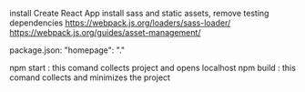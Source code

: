 install Create React App
install sass and static assets, remove testing dependencies
https://webpack.js.org/loaders/sass-loader/
https://webpack.js.org/guides/asset-management/

package.json:
"homepage": "."

npm start : this comand collects project and opens localhost
npm build : this comand collects and minimizes the project